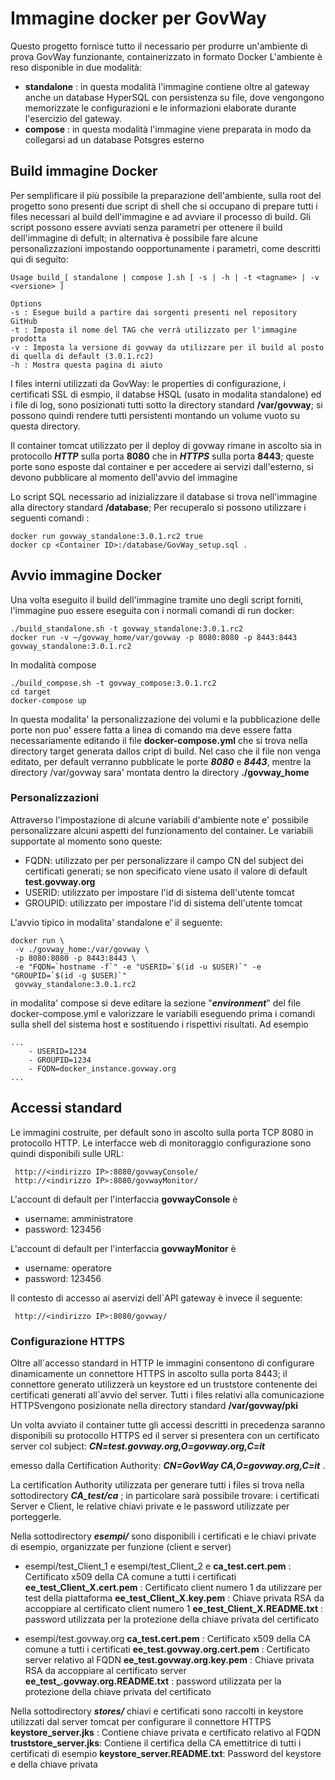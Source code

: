 # Immagine docker per GovWay

Questo progetto fornisce tutto il necessario per produrre un'ambiente di prova GovWay funzionante, containerizzato in formato Docker
L'ambiente è reso disponible in due modalità:
- **standalone** : in questa modalità l'immagine contiene oltre al gateway anche un database HyperSQL con persistenza su file, dove vengongono memorizzate le configurazioni e le informazioni elaborate durante l'esercizio del gateway.
- **compose** : in questa modalità l'immagine viene preparata in modo da collegarsi ad un database Potsgres esterno

## Build immagine Docker
Per semplificare il più possibile la preparazione dell'ambiente, sulla root del progetto sono presenti due script di shell che si occupano di prepare tutti i files necessari al build dell'immagine e ad avviare il processo di build. 
Gli script possono essere avviati senza parametri per ottenere il build dell'immagine di defult; in alternativa è possibile fare alcune personalizzazioni impostando oopportunamente i parametri, come descritti qui di seguito:

```
Usage build_[ standalone | compose ].sh [ -s | -h | -t <tagname> | -v <versione> ]

Options
-s : Esegue build a partire dai sorgenti presenti nel repository GitHub
-t : Imposta il nome del TAG che verrà utilizzato per l'immagine prodotta 
-v : Imposta la versione di govway da utilizzare per il build al posto di quella di default (3.0.1.rc2)
-h : Mostra questa pagina di aiuto
```

 I files interni utilizzati da GovWay: le properties di configurazione, i certificati SSL di esmpio, il databse HSQL (usato in modalita standalone) ed i file di log, sono posizionati tutti sotto la directory standard **/var/govway**; si possono quindi rendere tutti persistenti montando un volume vuoto su questa directory.
 
 Il container tomcat utilizzato per il deploy di govway rimane in ascolto sia in protocollo _**HTTP**_ sulla porta **8080** che in _**HTTPS**_ sulla porta **8443**; queste porte sono esposte dal container e per accedere ai servizi dall'esterno, si devono pubblicare al momento dell'avvio del immagine

Lo script SQL necessario ad inizializzare il database si trova nell'immagine alla directory standard **/database**; Per recuperalo si possono utilizzare i seguenti comandi :

```
docker run govway_standalone:3.0.1.rc2 true
docker cp <Container ID>:/database/GovWay_setup.sql .
```
## Avvio immagine Docker

Una volta eseguito il build dell'immagine tramite uno degli script forniti, l'immagine puo essere eseguita con i normali comandi di run docker:
```
./build_standalone.sh -t govway_standalone:3.0.1.rc2
docker run -v ~/govway_home/var/govway -p 8080:8080 -p 8443:8443 govway_standalone:3.0.1.rc2
```

In modalità compose

```
./build_compose.sh -t govway_compose:3.0.1.rc2
cd target 
docker-compose up
```

In questa modalita' la personalizzazione dei volumi e la pubblicazione delle porte non puo' essere fatta a linea di comando ma deve essere fatta necessariamente editando il file **docker-compose.yml** che si trova nella directory target generata dallos cript di build.
Nel caso che il file non venga editato, per default verranno pubblicate le porte _**8080**_ e _**8443**_, mentre la directory /var/govway sara' montata dentro la directory **./govway_home**


### Personalizzazioni
Attraverso l'impostazione di alcune variabili d'ambiente note e' possibile personalizzare alcuni aspetti del funzionamento del container. Le variabili supportate al momento sono queste:
* FQDN: utilizzato per per personalizzare il campo CN del subject dei certificati generati; se non specificato viene usato il valore di default **test.govway.org**
* USERID: utilizzato per impostare l'id di sistema dell'utente tomcat
* GROUPID: utilizzato per impostare l'id di sistema dell'utente tomcat

L'avvio tipico in modalita' standalone e' il seguente:
```
docker run \
 -v ./govway_home:/var/govway \
 -p 8080:8080 -p 8443:8443 \
 -e "FQDN=`hostname -f`" -e "USERID=`$(id -u $USER)`" -e "GROUPID=`$(id -g $USER)`"
 govway_standalone:3.0.1.rc2
```

in modalita' compose si deve editare la sezione "_**environment**_" del file docker-compose.yml e valorizzare le variabili eseguendo prima i comandi sulla shell del sistema host e sostituendo i rispettivi risultati. Ad esempio
```
...
    - USERID=1234
    - GROUPID=1234
    - FQDN=docker_instance.govway.org
...
```

## Accessi standard
Le immagini costruite, per default sono in ascolto sulla porta TCP 8080 in protocollo HTTP. Le interfacce web di monitoraggio configurazione sono quindi disponibili sulle URL:
```
 http://<indirizzo IP>:8080/govwayConsole/
 http://<indirizzo IP>:8080/govwayMonitor/
```
L'account di default per l'interfaccia **govwayConsole** è
 * username: amministratore
 * password: 123456

L'account di default per l'interfaccia **govwayMonitor** è
 * username: operatore
 * password: 123456

Il contesto di accesso ai aservizi dell`API gateway è invece il seguente:
```
 http://<indirizzo IP>:8080/govway/
```

### Configurazione HTTPS
Oltre all´accesso standard in HTTP le immagini consentono di configurare dinamicamente un connettore HTTPS in ascolto sulla porta 8443; il connettore generato utilizzerà un keystore ed un truststore contenente dei certificati generati all`avvio del server. Tutti i files relativi alla comunicazione HTTPSvengono posizionate nella directory standard **/var/govway/pki**

Un volta avviato il container tutte gli accessi descritti in precedenza saranno disponibili su protocollo HTTPS ed il server si presentera con un certificato server col subject: 
**_CN=test.govway.org,O=govway.org,C=it_** 

emesso dalla Certification Authority:
**_CN=GovWay CA,O=govway.org,C=it_** .

La certification Authority utilizzata per generare tutti i files si trova nella sottodirectory **_CA_test/ca_** ; in particolare sarà possibile trovare: i certificati Server e Client, le relative chiavi private e le password utilizzate per porteggerle. 

Nella sottodirectory _**esempi/**_ sono disponibili i certificati e le chiavi private di esempio, organizzate per funzione (client e server)
- esempi/test_Client_1 e esempi/test_Client_2 e 
**ca_test.cert.pem** : Certificato x509 della CA comune a tutti i certificati
**ee_test_Client_X.cert.pem** : Certificato client numero 1 da utilizzare per test della piattaforma
**ee_test_Client_X.key.pem** : Chiave privata RSA da accoppiare al certificato client numero 1
**ee_test_Client_X.README.txt** : password utilizzata per la protezione della chiave privata del certificato

- esempi/test.govway.org
**ca_test.cert.pem** : Certificato x509 della CA comune a tutti i certificati
**ee_test.govway.org.cert.pem** : Certificato server relativo al FQDN
**ee_test.govway.org.key.pem** : Chiave privata RSA da accoppiare al certificato server
**ee_test_.govway.org.README.txt** : password utilizzata per la protezione della chiave privata del certificato

Nella sottodirectory _**stores/**_ chiavi e certificati sono raccolti in keystore utilizzati dal server tomcat per configurare il connettore HTTPS
**keystore_server.jks** : Contiene chiave privata e certificato relativo al FQDN
**truststore_server.jks**: Contiene il certifica della CA emettitrice di tutti i certificati di esempio
**keystore_server.README.txt**: Password del keystore e della chiave privata


